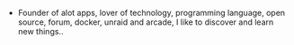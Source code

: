 - Founder of alot apps, lover of technology, programming language, open source, forum, docker, unraid and arcade, I like to discover and learn new things..
  <br>








































































































































































































































